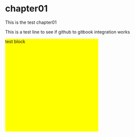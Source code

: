 # chapter01

This is the test chapter01

This is a test line to see if github to gitbook integration works

<div style="width:300px; height:300px; background-color:yellow; display:block;">test block</div>